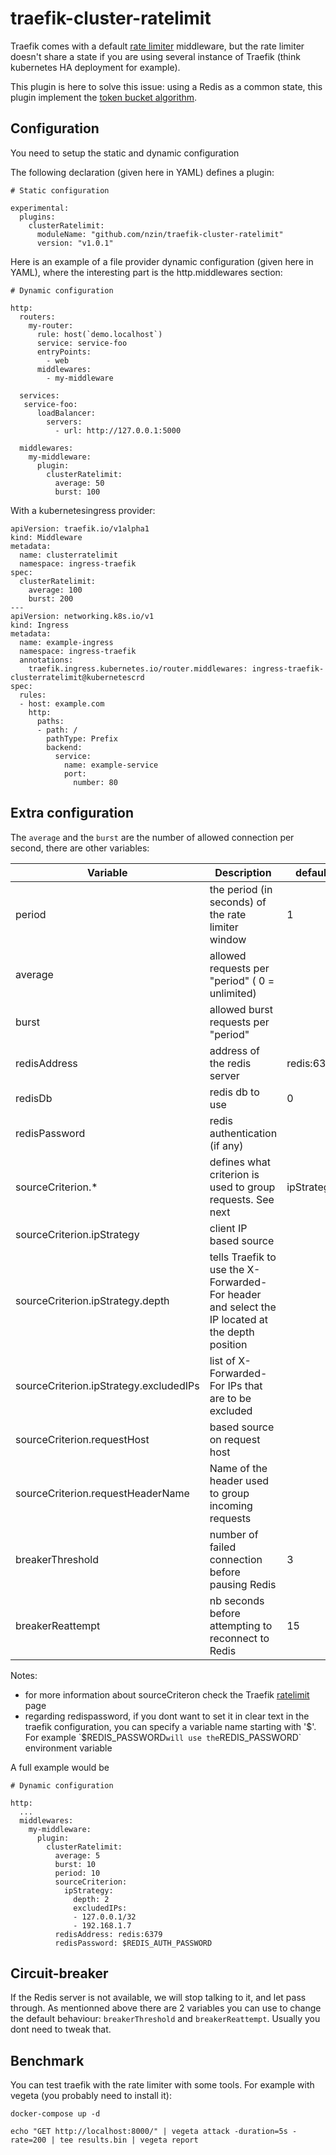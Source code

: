 # traefik-cluster-ratelimit

Traefik comes with a default [rate limiter](https://doc.traefik.io/traefik/middlewares/http/ratelimit/) middleware, but the rate limiter doesn't share a state if you are using several instance of Traefik (think kubernetes HA deployment for example).

This plugin is here to solve this issue: using a Redis as a common state, this plugin implement the [token bucket algorithm](https://en.wikipedia.org/wiki/Token_bucket).

## Configuration

You need to setup the static and dynamic configuration

The following declaration (given here in YAML) defines a plugin:

```
# Static configuration

experimental:
  plugins:
    clusterRatelimit:
      moduleName: "github.com/nzin/traefik-cluster-ratelimit"
      version: "v1.0.1"
```

Here is an example of a file provider dynamic configuration (given here in YAML), where the interesting part is the http.middlewares section:

```
# Dynamic configuration

http:
  routers:
    my-router:
      rule: host(`demo.localhost`)
      service: service-foo
      entryPoints:
        - web
      middlewares:
        - my-middleware

  services:
   service-foo:
      loadBalancer:
        servers:
          - url: http://127.0.0.1:5000
  
  middlewares:
    my-middleware:
      plugin:
        clusterRatelimit:
          average: 50
          burst: 100
```

With a kubernetesingress provider:

```
apiVersion: traefik.io/v1alpha1
kind: Middleware
metadata:
  name: clusterratelimit
  namespace: ingress-traefik
spec:
  clusterRatelimit:
    average: 100
    burst: 200
---
apiVersion: networking.k8s.io/v1
kind: Ingress
metadata:
  name: example-ingress
  namespace: ingress-traefik
  annotations:
    traefik.ingress.kubernetes.io/router.middlewares: ingress-traefik-clusterratelimit@kubernetescrd
spec:
  rules:
  - host: example.com
    http:
      paths:
      - path: /
        pathType: Prefix
        backend:
          service:
            name: example-service
            port:
              number: 80
```

## Extra configuration

The `average` and the `burst` are the number of allowed connection per second, there are other variables:

| Variable                    | Description                                        | default    |
|-----------------------------|----------------------------------------------------|------------|
| period                      | the period (in seconds) of the rate limiter window | 1          |
| average                     | allowed requests per "period" ( 0 = unlimited)     |            |
| burst                       | allowed burst requests per "period"                |            |
| redisAddress                | address of the redis server                        | redis:6379 |
| redisDb                     | redis db to use                                    | 0          |
| redisPassword               | redis authentication (if any)                      |            |
| sourceCriterion.*           | defines what criterion is used to group requests. See next | ipStrategy |
| sourceCriterion.ipStrategy  | client IP based source                             |            |
| sourceCriterion.ipStrategy.depth | tells Traefik to use the X-Forwarded-For header and select the IP located at the depth position |    |
| sourceCriterion.ipStrategy.excludedIPs | list of X-Forwarded-For IPs that are to be excluded | |
| sourceCriterion.requestHost | based source on request host                       |            |
| sourceCriterion.requestHeaderName | Name of the header used to group incoming requests|       |
| breakerThreshold            | number of failed connection before pausing Redis   | 3          |
| breakerReattempt            | nb seconds before attempting to reconnect to Redis | 15         |

Notes:
- for more information about sourceCriteron check the Traefik [ratelimit](https://doc.traefik.io/traefik/middlewares/http/ratelimit/) page
- regarding redispassword, if you dont want to set it in clear text in the traefik configuration, you can specify a variable name starting with '$'. For example `$REDIS_PASSWORD` will use the `REDIS_PASSWORD` environment variable

A full example would be

```
# Dynamic configuration

http:
  ...
  middlewares:
    my-middleware:
      plugin:
        clusterRatelimit:
          average: 5
          burst: 10
          period: 10
          sourceCriterion:
            ipStrategy:
              depth: 2
              excludedIPs:
              - 127.0.0.1/32
              - 192.168.1.7          
          redisAddress: redis:6379
          redisPassword: $REDIS_AUTH_PASSWORD
```

## Circuit-breaker

If the Redis server is not available, we will stop talking to it, and let pass through.
As mentionned above there are 2 variables you can use to change the default behaviour: `breakerThreshold` and `breakerReattempt`. Usually you dont need to tweak that.

## Benchmark

You can test traefik with the rate limiter with some tools. For example with vegeta (you probably need to install it):
```
docker-compose up -d

echo "GET http://localhost:8000/" | vegeta attack -duration=5s -rate=200 | tee results.bin | vegeta report
```

